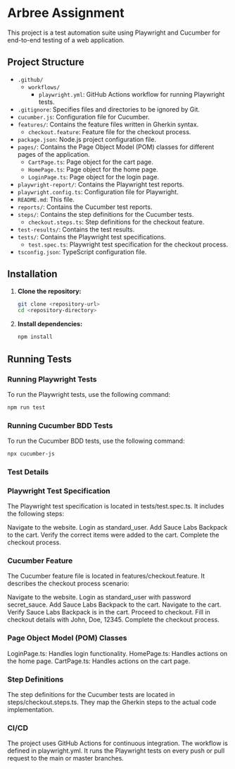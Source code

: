 # Arbree Assignment

This project is a test automation suite using Playwright and Cucumber for end-to-end testing of a web application.

## Project Structure

- `.github/`
  - `workflows/`
    - `playwright.yml`: GitHub Actions workflow for running Playwright tests.
- `.gitignore`: Specifies files and directories to be ignored by Git.
- `cucumber.js`: Configuration file for Cucumber.
- `features/`: Contains the feature files written in Gherkin syntax.
  - `checkout.feature`: Feature file for the checkout process.
- `package.json`: Node.js project configuration file.
- `pages/`: Contains the Page Object Model (POM) classes for different pages of the application.
  - `CartPage.ts`: Page object for the cart page.
  - `HomePage.ts`: Page object for the home page.
  - `LoginPage.ts`: Page object for the login page.
- `playwright-report/`: Contains the Playwright test reports.
- `playwright.config.ts`: Configuration file for Playwright.
- `README.md`: This file.
- `reports/`: Contains the Cucumber test reports.
- `steps/`: Contains the step definitions for the Cucumber tests.
  - `checkout.steps.ts`: Step definitions for the checkout feature.
- `test-results/`: Contains the test results.
- `tests/`: Contains the Playwright test specifications.
  - `test.spec.ts`: Playwright test specification for the checkout process.
- `tsconfig.json`: TypeScript configuration file.


## Installation

1. **Clone the repository:**
   
   ```sh
   git clone <repository-url>
   cd <repository-directory>
   ```
2. **Install dependencies:**
   
   ```sh
   npm install
   ```

## Running Tests

### Running Playwright Tests

To run the Playwright tests, use the following command:

```sh
npm run test
```

### Running Cucumber BDD Tests

To run the Cucumber BDD tests, use the following command:

```sh
npx cucumber-js
```

### Test Details
### Playwright Test Specification
The Playwright test specification is located in tests/test.spec.ts. It includes the following steps:

Navigate to the website.
Login as standard_user.
Add Sauce Labs Backpack to the cart.
Verify the correct items were added to the cart.
Complete the checkout process.

### Cucumber Feature
The Cucumber feature file is located in features/checkout.feature. It describes the checkout process scenario:

Navigate to the website.
Login as standard_user with password secret_sauce.
Add Sauce Labs Backpack to the cart.
Navigate to the cart.
Verify Sauce Labs Backpack is in the cart.
Proceed to checkout.
Fill in checkout details with John, Doe, 12345.
Complete the checkout process.

### Page Object Model (POM) Classes
LoginPage.ts: Handles login functionality.
HomePage.ts: Handles actions on the home page.
CartPage.ts: Handles actions on the cart page.

### Step Definitions
The step definitions for the Cucumber tests are located in steps/checkout.steps.ts. They map the Gherkin steps to the actual code implementation.

### CI/CD
The project uses GitHub Actions for continuous integration. The workflow is defined in playwright.yml. It runs the Playwright tests on every push or pull request to the main or master branches. 
